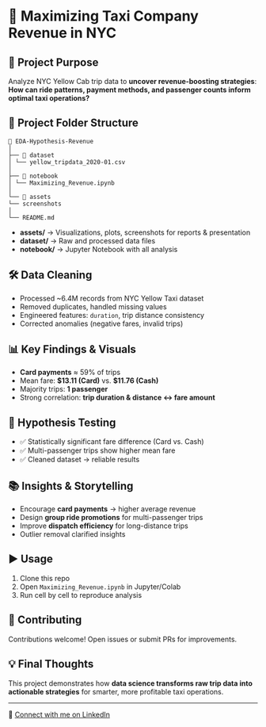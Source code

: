 # 🚖 Maximizing Taxi Company Revenue in NYC

## 🧐 Project Purpose  
Analyze NYC Yellow Cab trip data to **uncover revenue-boosting strategies**:  
**How can ride patterns, payment methods, and passenger counts inform optimal taxi operations?**

## 📂 Project Folder Structure
```
📂 EDA-Hypothesis-Revenue
│
├── 📂 dataset
│ └── yellow_tripdata_2020-01.csv
│
├── 📂 notebook
│ └── Maximizing_Revenue.ipynb
│
└── 📂 assets
└── screenshots
│
└── README.md
```

- **assets/** → Visualizations, plots, screenshots for reports & presentation  
- **dataset/** → Raw and processed data files  
- **notebook/** → Jupyter Notebook with all analysis  

## 🛠️ Data Cleaning  
- Processed ~6.4M records from NYC Yellow Taxi dataset  
- Removed duplicates, handled missing values  
- Engineered features: `duration`, trip distance consistency  
- Corrected anomalies (negative fares, invalid trips)  

## 📊 Key Findings & Visuals  
- **Card payments** ≈ 59% of trips  
- Mean fare: **\$13.11 (Card)** vs. **\$11.76 (Cash)**  
- Majority trips: **1 passenger**  
- Strong correlation: **trip duration & distance ↔️ fare amount**  

## 🧪 Hypothesis Testing  
- ✅ Statistically significant fare difference (Card vs. Cash)  
- ✅ Multi-passenger trips show higher mean fare  
- ✅ Cleaned dataset → reliable results  

## 📚 Insights & Storytelling  
- Encourage **card payments** → higher average revenue  
- Design **group ride promotions** for multi-passenger trips  
- Improve **dispatch efficiency** for long-distance trips  
- Outlier removal clarified insights  

## ▶️ Usage  
1. Clone this repo  
2. Open `Maximizing_Revenue.ipynb` in Jupyter/Colab  
3. Run cell by cell to reproduce analysis  

## 🤝 Contributing  
Contributions welcome! Open issues or submit PRs for improvements.  

## 💡 Final Thoughts  
This project demonstrates how **data science transforms raw trip data into actionable strategies** for smarter, more profitable taxi operations.  

---

🔗 [Connect with me on LinkedIn](https://linkedin.com/in/md-raihan-9809592aa/)
